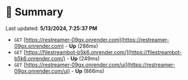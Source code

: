 # 📖 Summary
Last updated: **5/13/2024, 7:25:37 PM**

- `GET` [https://restreamer-09gx.onrender.com](https://restreamer-09gx.onrender.com) - **Up** (286ms)
- `GET` [https://filestreambot-b5k6.onrender.com/](https://filestreambot-b5k6.onrender.com/) - **Up** (249ms)
- `GET` [https://restreamer-09gx.onrender.com/ui](https://restreamer-09gx.onrender.com/ui) - **Up** (866ms)
